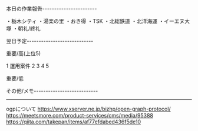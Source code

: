 本日の作業報告-----------------------

・栃木シティ
・湯楽の里
・おき得
・TSK
・北総鉄道
・北洋海運
・イーエヌ大塚
・朝礼/終礼

翌日予定----------------------------

重要/高(上位5)

1 運用案件
2 
3 
4 
5 

重要/低


その他/メモ---------------------------


-------------------------------------

ogpについて
https://www.xserver.ne.jp/bizhp/open-graph-protocol/
https://meetsmore.com/product-services/cms/media/95388
https://qiita.com/takepan/items/af77efdabed436f5de10
